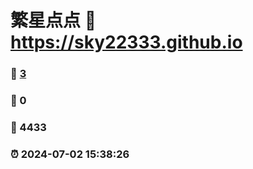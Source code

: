# 繁星点点 :link: https://sky22333.github.io 
### :page_facing_up: [3](https://sky22333.github.io/tag.html) 
### :speech_balloon: 0 
### :hibiscus: 4433 
### :alarm_clock: 2024-07-02 15:38:26 
